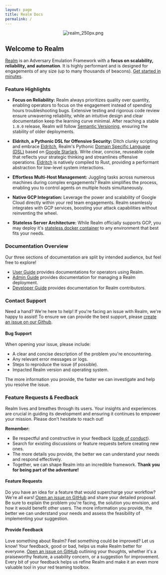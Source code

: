 ```yaml
---
layout: page
title: Realm Docs
permalink: /
---
```


<!-- markdownlint-disable MD033 -->
<p align="center">
  <img src="/assets/img/realm_250px.png" alt="realm_250px.png"/>
</p>

## Welcome to Realm

[Realm](https://github.com/spellshift/realm) is an Adversary Emulation Framework with a **focus on scalability, reliability, and automation**. It is highly performant and is designed for engagements of any size (up to many thousands of beacons). [Get started in minutes](user-guide/getting-started).

### Feature Highlights

* **Focus on Reliability:** Realm always prioritizes quality over quantity, enabling operators to focus on the engagement instead of spending hours troubleshooting bugs. Extensive testing and rigorous code review ensure unwavering reliability, while an intuitive design and clear documentation keep the learning curve minimal. After reaching a stable `1.0.0` release, Realm will follow [Semantic Versioning](https://semver.org/), ensuring the stability of older deployments.

* **Eldritch, a Pythonic DSL for Offensive Security:** Ditch clunky scripting and embrace [Eldritch](/user-guide/eldritch), Realm's Pythonic [Domain Specific Language (DSL)](https://en.wikipedia.org/wiki/Domain-specific_language) based on [Google Starlark](https://github.com/bazelbuild/starlark/blob/master/spec.md#starlark-language-specification). Write clear, concise, reuseable code that reflects your strategic thinking and streamlines offensive operations. [Eldritch](/user-guide/eldritch) is natively compiled to Rust, providing a performant abstraction for low-level system interactions.

* **Effortless Multi-Host Management:** Juggling tasks across numerous machines during complex engagements? Realm simplifies the process, enabling you to control agents on multiple hosts simultaneously.

* **Native GCP Integration:** Leverage the power and scalability of Google Cloud directly within your red team engagements. Realm seamlessly integrates with GCP services, boosting your attack capabilities without reinventing the wheel.

* **Stateless Server Architecture:** While Realm officially supports GCP, you may deploy it's [stateless docker container](https://hub.docker.com/r/spellshift/tavern) to any environment that best fits your needs.

### Documentation Overview

Our three sections of documentation are split by intended audience, but feel free to explore!

* [User Guide](/user-guide) provides documentations for operators using Realm.
* [Admin Guide](/admin-guide) provides documentation for managing a Realm deployment.
* [Developer Guide](/dev-guide) provides documentation for Realm contributors.

### Contact Support

Need a hand? We're here to help! If you're facing an issue with Realm, we're happy to assist! To ensure we can provide the best support, please [create an issue on our Github](https://github.com/spellshift/realm/issues/new?labels=bug&template=bug_report.md).

#### Bug Support

When opening your issue, please include:

* A clear and concise description of the problem you're encountering.
* Any relevant error messages or logs.
* Steps to reproduce the issue (if possible).
* Impacted Realm version and operating system.

The more information you provide, the faster we can investigate and help you resolve the issue.

### Feature Requests & Feedback

Realm lives and breathes through its users. Your insights and experiences are crucial in guiding its development and ensuring it continues to empower your mission. Please don't hesitate to reach out!

**Remember:**

* Be respectful and constructive in your feedback ([code of conduct](https://github.com/spellshift/realm/blob/main/CODE_OF_CONDUCT.md)).
* Search for existing discussions or feature requests before creating new ones.
* The more details you provide, the better we can understand your needs and respond effectively.
* Together, we can shape Realm into an incredible framework. **Thank you for being part of the adventure!**

#### Feature Requests

Do you have an idea for a feature that would supercharge your workflow? We're all ears! [Open an issue on GitHub](https://github.com/spellshift/realm/issues/new?labels=feature&projects=&template=feature_request.md&title=%5Bfeature%5D+Something+to+do) and share your detailed proposal. Be sure to explain the problem you're facing, the solution you envision, and how it would benefit other users. The more information you provide, the better we can understand your needs and assess the feasibility of implementing your suggestion.

#### Provide Feedback

Love something about Realm? Feel something could be improved? Let us know! Your feedback, good or bad, helps us make Realm better for everyone. [Open an issue on GitHub](https://github.com/spellshift/realm/issues/new?labels=feedback&projects=&template=feedback.md&title=%5Bfeedback%5D+Something+to+improve) outlining your thoughts, whether it's a praiseworthy feature, a usability concern, or a suggestion for improvement. Every bit of your feedback helps us refine Realm and make it an even more valuable tool in your red teaming toolbox.
